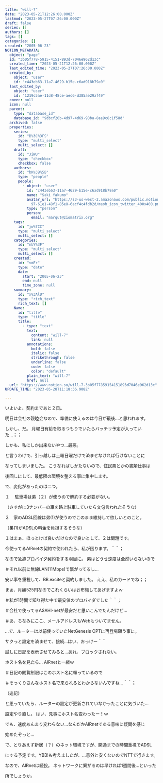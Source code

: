 ```yaml
---
title: "will-7"
date: "2023-05-21T12:26:00.000Z"
lastmod: "2023-05-27T07:26:00.000Z"
draft: false
series: []
authors: []
tags: []
categories: []
created: "2005-06-23"
NOTION_METADATA:
  object: "page"
  id: "3b05f778-5915-4151-893d-7046e962d13c"
  created_time: "2023-05-21T12:26:00.000Z"
  last_edited_time: "2023-05-27T07:26:00.000Z"
  created_by:
    object: "user"
    id: "c443eb63-11a7-4629-b15e-c6ad918b79a0"
  last_edited_by:
    object: "user"
    id: "1219c5ae-11d8-48ce-aec6-d385ae29af49"
  cover: null
  icon: null
  parent:
    type: "database_id"
    database_id: "9dbcf20b-4d97-4d69-98ba-8ae9c8c1f58d"
  archived: false
  properties:
    series:
      id: "B%3C%3FS"
      type: "multi_select"
      multi_select: []
    draft:
      id: "JiWU"
      type: "checkbox"
      checkbox: false
    authors:
      id: "bK%3B%5B"
      type: "people"
      people:
        - object: "user"
          id: "c443eb63-11a7-4629-b15e-c6ad918b79a0"
          name: "Saki Yakumo"
          avatar_url: "https://s3-us-west-2.amazonaws.com/public.notion-static.com/3ad1c4\
            97-61e1-48f1-85e8-6acf4c4fdb2d/maoh_icon_twitter_400x400.png"
          type: "person"
          person:
            email: "marqut@ziomatrix.org"
    tags:
      id: "jw%7CC"
      type: "multi_select"
      multi_select: []
    categories:
      id: "nbY%3F"
      type: "multi_select"
      multi_select: []
    created:
      id: "vmFr"
      type: "date"
      date:
        start: "2005-06-23"
        end: null
        time_zone: null
    summary:
      id: "x%3AlD"
      type: "rich_text"
      rich_text: []
    Name:
      id: "title"
      type: "title"
      title:
        - type: "text"
          text:
            content: "will-7"
            link: null
          annotations:
            bold: false
            italic: false
            strikethrough: false
            underline: false
            code: false
            color: "default"
          plain_text: "will-7"
          href: null
  url: "https://www.notion.so/will-7-3b05f77859154151893d7046e962d13c"
UPDATE_TIME: "2023-05-28T11:18:36.908Z"

---
```

<link rel="stylesheet" href="https://cdn.jsdelivr.net/npm/katex@0.16.2/dist/katex.min.css" integrity="sha384-bYdxxUwYipFNohQlHt0bjN/LCpueqWz13HufFEV1SUatKs1cm4L6fFgCi1jT643X" crossorigin="anonymous">


いよいよ、契約まであと２日。


明日は会社の親睦会なので、準備に使えるのは今日が最後…と思われます。


しかし、だ。 月曜日有給を取るつもりでいたらバッチリ予定が入っていた…；；


しかも、私にしか出来ないやつ…最悪。


と言うわけで、引っ越しは土曜日曜だけで済ませなければ行けないことに


なってしまいました。 こうなればしかたないので、住民票とかの書類仕事は


後回しにして、最低限の環境を整える事に集中します。


で、変化があったのは二つ。


１　 駐車場は弟（２）が使うので解約する必要がない。


（さすがに3ナンバーの車を路上駐車していたら文句言われたそうな）


２　家のADSL回線は弟(1)が使うのでこのまま維持して欲しいとのこと。


（弟(1)がADSLの料金を負担するそうな）


１はまぁ、ほっとけば良いだけなので良いとして、２は問題です。


今使ってるAIRnetの契約で使われたら、私が困ります。＾＾；


なので急遽プロバイダ契約をする羽目に。 弟はどうせ速度は全然いらないので


＃それ以前に無線LAN(11Mbps)で繋がってるし…


安い事を重視して、BB.exciteと契約しました。 ええ、私のカードでね；；


まぁ、月額525円なのでこれくらいはお布施してあげますよｗ


＃私が1時間で知り得た中で最安値のプロバイダでした＾＾；


＃会社で使ってるASAHI-netが最安だと思いこんでたんだけど…


＃あ、ちなみにここ、メールアドレスもWebもついてません。


…で、ルーターは以前使っていたNetGenesis OPTに再登場願う事に。


サクっと設定を済ませて、接続…はい、おっけー＾＾


試しに日記を表示させてみると…あれ、ブロックされない。


ホスト名を見たら… AIRnetと一緒ｗ


＃日記の閲覧制限はこのホスト名に頼っているので


＃そっくりさんなホスト名で来られるとわからないんですね…＾＾；


（追記）


と思っていたら、ルーターの設定が更新されていなかったことに気づいた…


設定やり直し。 はい、見事にホスト名変わったー！ｗ


でも、速度あんまり変わらない…なんだかAIRnetである意味に疑問を感じ


始めたぞっと…


で、とりあえず新居（？）のネット環境ですが、開通までの時間重視でADSL


にする予定です。YBB!も考えましたが、…意外と安くないのでNTTで行きます。


なので、AIRnetは続投。 ネットワークに繋がるのは早ければ1週間後…といった


所でしょうか。

